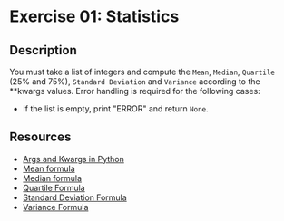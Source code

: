 # Exercise 01: Statistics

## Description

You must take a list of integers and compute the `Mean`, `Median`, `Quartile` (25% and 75%), `Standard Deviation` and `Variance` according to the **kwargs values.
Error handling is required for the following cases:

- If the list is empty, print "ERROR" and return `None`.

## Resources

- [Args and Kwargs in Python](https://www.pythoncheatsheet.org/blog/python-easy-args-kwargs)
- [Mean formula](https://www.cuemath.com/data/mean/)
- [Median formula](https://www.cuemath.com/data/median/)
- [Quartile Formula](https://www.cuemath.com/quartile-formula/)
- [Standard Deviation Formula](https://discovery.cs.illinois.edu/guides/Statistics-with-Python/calculating-std-in-python/)
- [Variance Formula](https://stackabuse.com/calculating-variance-and-standard-deviation-in-python/)
